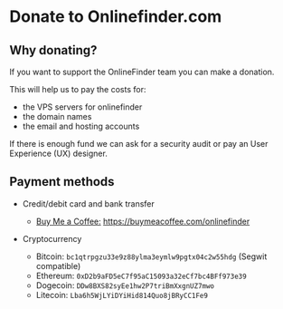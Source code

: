 Donate to Onlinefinder.com
=====================

Why donating?
-------------

If you want to support the OnlineFinder team you can make a donation.

This will help us to pay the costs for:

- the VPS servers for onlinefinder
- the domain names
- the email and hosting accounts

If there is enough fund we can ask for a security audit or pay an User Experience (UX) designer.

Payment methods
---------------

-  Credit/debit card and bank transfer

   -  <a href="https://buymeacoffee.com/onlinefinder"> Buy Me a Coffee:</a> https://buymeacoffee.com/onlinefinder
       
-  Cryptocurrency

   -  Bitcoin: `bc1qtrpgzu33e9z88ylma3eymlw9pgtx04c2w55hdg` (Segwit compatible)
   -  Ethereum: `0xD2b9aFD5eC7f95aC15093a32eCf7bc4BFf973e39`
   -  Dogecoin: `DDw8BXS82syEe1hw2P7triBmXxgnUZ7mwo`
   -  Litecoin: `Lba6h5WjLYiDYiHid814Quo8jBRyCC1Fe9`


